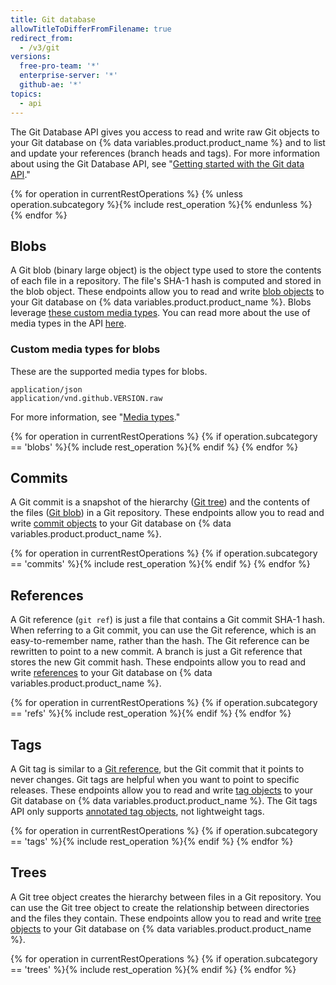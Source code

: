 ```yaml
---
title: Git database
allowTitleToDifferFromFilename: true
redirect_from:
  - /v3/git
versions:
  free-pro-team: '*'
  enterprise-server: '*'
  github-ae: '*'
topics:
  - api
---
```


The Git Database API gives you access to read and write raw Git objects to your Git database on {% data variables.product.product_name %} and to list and update your references (branch heads and tags). For more information about using the Git Database API, see "[Getting started with the Git data API](/rest/guides/getting-started-with-the-git-database-api)."

{% for operation in currentRestOperations %}
  {% unless operation.subcategory %}{% include rest_operation %}{% endunless %}
{% endfor %}

## Blobs

A Git blob (binary large object) is the object type used to store the contents of each file in a repository. The file's SHA-1 hash is computed and stored in the blob object. These endpoints allow you to read and write [blob objects](https://git-scm.com/book/en/v1/Git-Internals-Git-Objects)
to your Git database on {% data variables.product.product_name %}. Blobs leverage [these custom media types](#custom-media-types-for-blobs). You can read more about the use of media types in the API [here](/rest/overview/media-types).

### Custom media types for blobs

These are the supported media types for blobs.

    application/json
    application/vnd.github.VERSION.raw

For more information, see "[Media types](/rest/overview/media-types)."

{% for operation in currentRestOperations %}
  {% if operation.subcategory == 'blobs' %}{% include rest_operation %}{% endif %}
{% endfor %}

## Commits

A Git commit is a snapshot of the hierarchy ([Git tree](/rest/reference/git#trees)) and the contents of the files ([Git blob](/rest/reference/git#blobs)) in a Git repository.
These endpoints allow you to read and write [commit objects](https://git-scm.com/book/en/v1/Git-Internals-Git-Objects#Commit-Objects)
to your Git database on {% data variables.product.product_name %}.

{% for operation in currentRestOperations %}
  {% if operation.subcategory == 'commits' %}{% include rest_operation %}{% endif %}
{% endfor %}

## References

A Git reference (`git ref`) is just a file that contains a Git commit SHA-1 hash.
When referring to a Git commit, you can use the Git reference, which is an
easy-to-remember name, rather than the hash. The Git reference can be rewritten
to point to a new commit. A branch is just a Git reference that stores the new Git
commit hash. These endpoints allow you to read and write [references](https://git-scm.com/book/en/v1/Git-Internals-Git-References)
to your Git database on {% data variables.product.product_name %}.

{% for operation in currentRestOperations %}
  {% if operation.subcategory == 'refs' %}{% include rest_operation %}{% endif %}
{% endfor %}

## Tags

A Git tag is similar to a [Git reference](/rest/reference/git#refs), but the Git commit that it points to never changes. Git tags are helpful when you want to point to specific releases. These endpoints allow you to read and write [tag objects](https://git-scm.com/book/en/v1/Git-Internals-Git-References#Tags) to your Git database on {% data variables.product.product_name %}. The Git tags API only supports [annotated tag objects](https://git-scm.com/book/en/v1/Git-Internals-Git-References#Tags), not lightweight tags.

{% for operation in currentRestOperations %}
  {% if operation.subcategory == 'tags' %}{% include rest_operation %}{% endif %}
{% endfor %}

## Trees

A Git tree object creates the hierarchy between files in a Git repository. You can use the Git tree object to create the relationship between directories and the files they contain. These endpoints allow you to read and write [tree objects](https://git-scm.com/book/en/v1/Git-Internals-Git-Objects#Tree-Objects) to your Git database on {% data variables.product.product_name %}.

{% for operation in currentRestOperations %}
  {% if operation.subcategory == 'trees' %}{% include rest_operation %}{% endif %}
{% endfor %}
